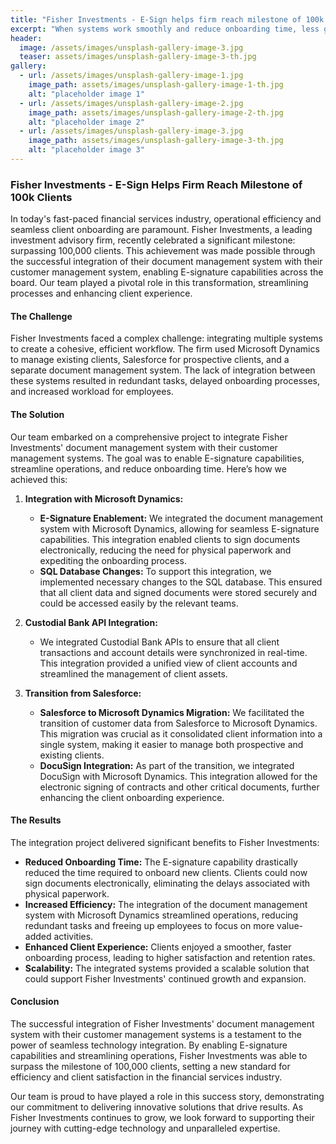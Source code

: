 ```yaml
---
title: "Fisher Investments - E-Sign helps firm reach milestone of 100k Client "
excerpt: "When systems work smoothly and reduce onboarding time, less grunt work for employees, fewer hang ups in signing new clients. This is how we measure success."
header:
  image: /assets/images/unsplash-gallery-image-3.jpg
  teaser: assets/images/unsplash-gallery-image-3-th.jpg
gallery:
  - url: /assets/images/unsplash-gallery-image-1.jpg
    image_path: assets/images/unsplash-gallery-image-1-th.jpg
    alt: "placeholder image 1"
  - url: /assets/images/unsplash-gallery-image-2.jpg
    image_path: assets/images/unsplash-gallery-image-2-th.jpg
    alt: "placeholder image 2"
  - url: /assets/images/unsplash-gallery-image-3.jpg
    image_path: assets/images/unsplash-gallery-image-3-th.jpg
    alt: "placeholder image 3"
---
```


### Fisher Investments - E-Sign Helps Firm Reach Milestone of 100k Clients

In today's fast-paced financial services industry, operational efficiency and seamless client onboarding are paramount. Fisher Investments, a leading investment advisory firm, recently celebrated a significant milestone: surpassing 100,000 clients. This achievement was made possible through the successful integration of their document management system with their customer management system, enabling E-signature capabilities across the board. Our team played a pivotal role in this transformation, streamlining processes and enhancing client experience.

#### The Challenge

Fisher Investments faced a complex challenge: integrating multiple systems to create a cohesive, efficient workflow. The firm used Microsoft Dynamics to manage existing clients, Salesforce for prospective clients, and a separate document management system. The lack of integration between these systems resulted in redundant tasks, delayed onboarding processes, and increased workload for employees.

#### The Solution

Our team embarked on a comprehensive project to integrate Fisher Investments' document management system with their customer management systems. The goal was to enable E-signature capabilities, streamline operations, and reduce onboarding time. Here’s how we achieved this:

1. **Integration with Microsoft Dynamics:**
   - **E-Signature Enablement:** We integrated the document management system with Microsoft Dynamics, allowing for seamless E-signature capabilities. This integration enabled clients to sign documents electronically, reducing the need for physical paperwork and expediting the onboarding process.
   - **SQL Database Changes:** To support this integration, we implemented necessary changes to the SQL database. This ensured that all client data and signed documents were stored securely and could be accessed easily by the relevant teams.

2. **Custodial Bank API Integration:**
   - We integrated Custodial Bank APIs to ensure that all client transactions and account details were synchronized in real-time. This integration provided a unified view of client accounts and streamlined the management of client assets.

3. **Transition from Salesforce:**
   - **Salesforce to Microsoft Dynamics Migration:** We facilitated the transition of customer data from Salesforce to Microsoft Dynamics. This migration was crucial as it consolidated client information into a single system, making it easier to manage both prospective and existing clients.
   - **DocuSign Integration:** As part of the transition, we integrated DocuSign with Microsoft Dynamics. This integration allowed for the electronic signing of contracts and other critical documents, further enhancing the client onboarding experience.

#### The Results

The integration project delivered significant benefits to Fisher Investments:

- **Reduced Onboarding Time:** The E-signature capability drastically reduced the time required to onboard new clients. Clients could now sign documents electronically, eliminating the delays associated with physical paperwork.
- **Increased Efficiency:** The integration of the document management system with Microsoft Dynamics streamlined operations, reducing redundant tasks and freeing up employees to focus on more value-added activities.
- **Enhanced Client Experience:** Clients enjoyed a smoother, faster onboarding process, leading to higher satisfaction and retention rates.
- **Scalability:** The integrated systems provided a scalable solution that could support Fisher Investments' continued growth and expansion.

#### Conclusion

The successful integration of Fisher Investments' document management system with their customer management systems is a testament to the power of seamless technology integration. By enabling E-signature capabilities and streamlining operations, Fisher Investments was able to surpass the milestone of 100,000 clients, setting a new standard for efficiency and client satisfaction in the financial services industry.

Our team is proud to have played a role in this success story, demonstrating our commitment to delivering innovative solutions that drive results. As Fisher Investments continues to grow, we look forward to supporting their journey with cutting-edge technology and unparalleled expertise.



